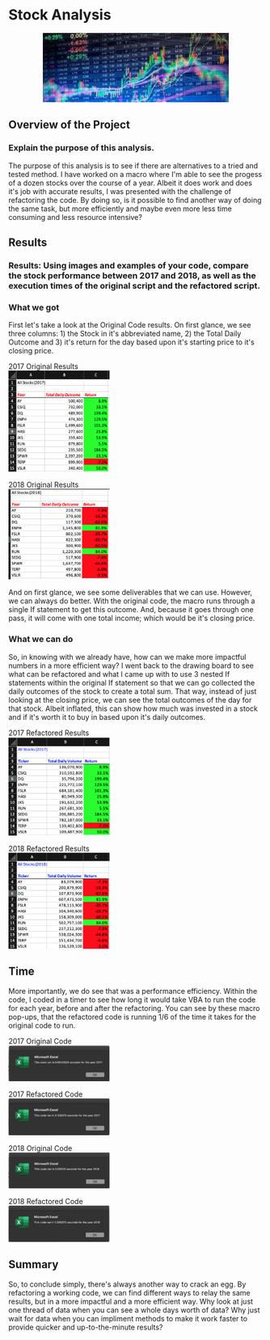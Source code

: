 # Stock Analysis

<p align = "center">
<img src = "https://raw.githubusercontent.com/JoseCalucag/stock_analysis/master/Resources/stock.jpeg">
 </p>

## Overview of the Project
### Explain the purpose of this analysis.
The purpose of this analysis is to see if there are alternatives to a tried and tested method. I have worked on a macro where I'm able to see the progess of a dozen stocks over the course of a year. Albeit it does work and does it's job with accurate results, I was presented with the challenge of refactoring the code. By doing so, is it possible to find another way of doing the same task, but more efficiently and maybe even more less time consuming and less resource intensive?

## Results
### Results: Using images and examples of your code, compare the stock performance between 2017 and 2018, as well as the execution times of the original script and the refactored script.

### What we got
First let's take a look at the Original Code results. On first glance, we see three columns: 1) the Stock in it's abbreviated name, 2) the Total Daily Outcome and 3) it's return for the day based upon it's starting price to it's closing price.  

2017 Original Results <br/>
<img src = "https://github.com/JoseCalucag/stock_analysis/blob/master/Resources/2017%20Original%20Sheet.png" width="200" height="200">

2018 Original Results <br/>
<img src = "https://github.com/JoseCalucag/stock_analysis/blob/master/Resources/2018%20Original%20Sheet.png" width="200" heigh="200">

And on first glance, we see some deliverables that we can use. However, we can always do better. With the original code, the macro runs through a single If statement to get this outcome. And, because it goes through one pass, it will come with one total income; which would be it's closing price. 

### What we can do
So, in knowing with we already have, how can we make more impactful numbers in a more efficient way? I went back to the drawing board to see what can be refactored and what I came up with to use 3 nested If statements within the original If statement so that we can go collected the daily outcomes of the stock to create a total sum. That way, instead of just looking at the closing price, we can see the total outcomes of the day for that stock. Albeit inflated, this can show how much was invested in a stock and if it's worth it to buy in based upon it's daily outcomes.

2017 Refactored Results <br/>
<img src = "https://github.com/JoseCalucag/stock_analysis/blob/master/Resources/2017%20sheet.png" width="200" heigh="200">

2018 Refactored Results <br/>
<img src = "https://github.com/JoseCalucag/stock_analysis/blob/master/Resources/2018%20sheet.png" width="200" heigh="200">

## Time
More importantly, we do see that was a performance efficiency. Within the code, I coded in a timer to see how long it would take VBA to run the code for each year, before and after the refactoring. You can see by these macro pop-ups, that the refactored code is running 1/6 of the time it takes for the original code to run.

2017 Original Code <br/>
<img src = "https://github.com/JoseCalucag/stock_analysis/blob/master/Resources/2017%20-%20Original.png" width="200" heigh="200">

2017 Refactored Code <br/>
<img src = "https://github.com/JoseCalucag/stock_analysis/blob/master/Resources/2017%20-%20Challenge.png" width="200" heigh="200">

2018 Original Code <br/>
<img src = "https://github.com/JoseCalucag/stock_analysis/blob/master/Resources/2018%20-%20Original.png" width="200" heigh="200">

2018 Refactored Code <br/>
<img src = "https://github.com/JoseCalucag/stock_analysis/blob/master/Resources/2018%20-%20Challenge.png" width="200" heigh="200">


## Summary
So, to conclude simply, there's always another way to crack an egg. By refactoring a working code, we can find different ways to relay the same results, but in a more impactful and a more efficient way. Why look at just one thread of data when you can see a whole days worth of data? Why just wait for data when you can impliment methods to make it work faster to provide quicker and up-to-the-minute results?

